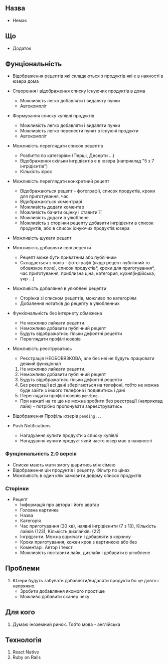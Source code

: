 ## Назва
* Немає

## Що

* Додаток

## Фунціональність

* Відображення рецептів які складаються з продуктів які є в наяності в юзера дома
   
* Створення і відображення списку існуючих продуктів в дома
   - Можливість легко добавляти і видаляту пунки
   - Автокомпліт

* Формування списку купівлі продуктів
   - Можливість легко добавляти і видаляти пунки
   - Можливість легко перенести пункт в існуючі продукти
   - Автокомпліт

* Можливість переглядати список рецептів
   - Розбиття по категоріям (Перші, Десерти ...)
   - Відображення скільки інгрідієнтів є в юзера (наприклад "5 з 7 інгрідієнтів")
   - Кількість зірок

* Можливість переглядати конкретний рецепт
   - Відображаються рецепт - фотографії, список продуктів, кроки для приготування, час
   - Відображаються коментрарі
   - Можливість додати коментар
   - Можливість бачити оцінку і ставити її
   - Можливість додати в улюблене
   - Можливість з сторінки рецепту добавити інгрідієнти в список продуктів, або в список існуючих продуктів юзера

* Можливість шукати рецепт

* Можливість добавляти свої рецепти
  - Рецепт може бути приватним або публічним
  - Складається з полів - фотографії (якщо рецепт публічний то обовязкое поле), список продуктів*, кроки для приготування*, час приготування, приблизна ціна, категория, кухня(індійська, укр ...)

* Можливість добаляння в  улюблені рецепти
  - Сторінка зі списком рецептів, можливо по категоріям
  - Добалення нотатків до рецепту в улюбленних

* Функіональність без інтернету обмежена
  - Не можливо лайкати рецепти.
  - Неможливо добавити публічний рецепт
  - Будуть відображатись тільки дефолтні рецепти
  - Переглядати профілі юзерів
  
* Можливість реєструватись
  - Реєстрація НЕОБОВЯЗКОВА, але без неї не будуть працювати деякий функціонал
   1. Не можливо лайкати рецепти.
   2. Неможливо добавити публічний рецепт
   3. Будуть відображатись тільки дефолтні рецепти
   4. Без реєстації всі дані зберігаються на телефоні, тобто не можна буде зайти з іншого телефона і подивитись і дані
   5. Переглядати профілі юзерів `pending...`
  - При нажаті на те що не можна зробити без реєстрації (наприклад лайк) - потрібно пропонувати зареєструватись 

* Відображення Профіль юзерів `pending...`

* Push Notifications
   - Нагадуання купити продукти з списку купівлі
   - Нагадуання купити продукт який часто юзер має в наявності

### Фунціональність 2.0 версія

* Списки мають мати змогу шаритись між сімєю
* Відображення цін продуктів і рецепту. Фільтр по цінах
* Можливість в один клік замовити додому список продуктів

### Сторінки

* Рецепт
  - Імформація про автора і його аватар
  - Головна картинка
  - Назва 
  - Категорія
  - Час приготування (30 хв), наявні інгрідієнити (7 з 10), Кількість лайків (123), Кількість дизлайків. (22)
  - Інгрідієнти. Можна відмічати і добавляти в корзину
  - Кроки приготування, кожен крок з картинкою або без
  - Коментарі. Автор і текст.
  - Можливість поставити лайк, дизлайк і добавити в улюблене
  
  
## Проблеми

1. Юзери будуть забувати добавляти/видаляти продукти бо це довго і напряжно.
   - Зробити добавляння якомого простіше
   - Можливо добавити сканер чеку

## Для кого

1. Думаю іноземний ринок. Тобто мова - англійська 

## Технологія

1. React Native
2. Ruby on Rails


